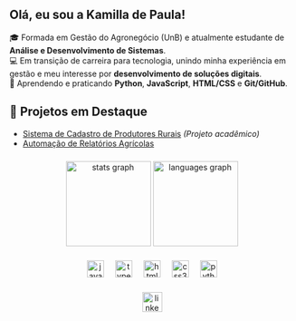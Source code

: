 ## <h2 align="left">Olá, eu sou a Kamilla de Paula!</h2>

🎓 Formada em Gestão do Agronegócio (UnB) e atualmente estudante de **Análise e Desenvolvimento de Sistemas**.  
💻 Em transição de carreira para tecnologia, unindo minha experiência em gestão e meu interesse por **desenvolvimento de soluções digitais**.  
🌱 Aprendendo e praticando **Python**, **JavaScript**, **HTML/CSS** e **Git/GitHub**.  


## 🚀 Projetos em Destaque
- [Sistema de Cadastro de Produtores Rurais](https://github.com/Kamilladpaula/sistema-cadastro-produtores) *(Projeto acadêmico)*
- [Automação de Relatórios Agrícolas](https://github.com/Kamilladpaula/automacao-relatorios)

###

<div align="center">
  <img src="https://github-readme-stats.vercel.app/api?username=Kamilladpaula&hide_title=false&hide_rank=false&show_icons=true&include_all_commits=true&count_private=true&disable_animations=false&theme=dracula&locale=en&hide_border=false" height="150" alt="stats graph"  />
  <img src="https://github-readme-stats.vercel.app/api/top-langs?username=Kamilladpaula&locale=en&hide_title=false&layout=compact&card_width=320&langs_count=5&theme=dracula&hide_border=false" height="150" alt="languages graph"  />
</div>

###

<div align="center">
  <img src="https://cdn.jsdelivr.net/gh/devicons/devicon/icons/javascript/javascript-original.svg" height="30" alt="javascript logo"  />
  <img width="12" />
  <img src="https://cdn.jsdelivr.net/gh/devicons/devicon/icons/typescript/typescript-original.svg" height="30" alt="typescript logo"  />
  <img width="12" />
  <img src="https://cdn.jsdelivr.net/gh/devicons/devicon/icons/html5/html5-original.svg" height="30" alt="html5 logo"  />
  <img width="12" />
  <img src="https://cdn.jsdelivr.net/gh/devicons/devicon/icons/css3/css3-original.svg" height="30" alt="css3 logo"  />
  <img width="12" />
  <img src="https://cdn.jsdelivr.net/gh/devicons/devicon/icons/python/python-original.svg" height="30" alt="python logo"  />
</div>

###

<div align="center">
  <a href="https://www.linkedin.com/in/kamilladepaula/" target="_blank">
    <img src="https://img.shields.io/static/v1?message=LinkedIn&logo=linkedin&label=&color=0077B5&logoColor=white&labelColor=&style=for-the-badge" height="35" alt="linkedin logo"  />
  </a>
</div>

###
